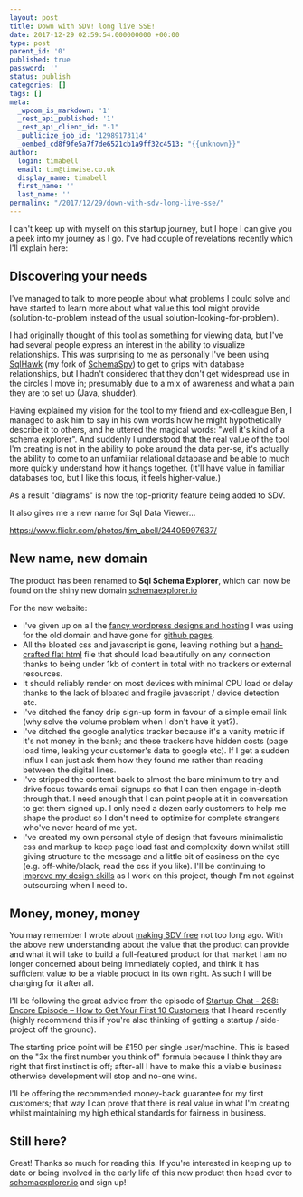 ```yaml
---
layout: post
title: Down with SDV! long live SSE!
date: 2017-12-29 02:59:54.000000000 +00:00
type: post
parent_id: '0'
published: true
password: ''
status: publish
categories: []
tags: []
meta:
  _wpcom_is_markdown: '1'
  _rest_api_published: '1'
  _rest_api_client_id: "-1"
  _publicize_job_id: '12989173114'
  _oembed_cd8f9fe5a7f7de6521cb1a9ff32c4513: "{{unknown}}"
author:
  login: timabell
  email: tim@timwise.co.uk
  display_name: timabell
  first_name: ''
  last_name: ''
permalink: "/2017/12/29/down-with-sdv-long-live-sse/"
---
```

I can't keep up with myself on this startup journey, but I hope I can give you a peek into my journey as I go. I've had couple of revelations recently which I'll explain here:

## Discovering your needs

I've managed to talk to more people about what problems I could solve and have started to learn more about what value this tool might provide (solution-to-problem instead of the usual solution-looking-for-problem).

I had originally thought of this tool as something for viewing data, but I've had several people express an interest in the ability to visualize relationships. This was surprising to me as personally I've been using [SqlHawk](http://timabell.github.io/sqlHawk/) (my fork of [SchemaSpy](http://schemaspy.org/)) to get to grips with database relationships, but I hadn't considered that they don't get widespread use in the circles I move in; presumably due to a mix of awareness and what a pain they are to set up (Java, shudder).

Having explained my vision for the tool to my friend and ex-colleague Ben, I managed to ask him to say in his own words how he might hypothetically describe it to others, and he uttered the magical words: "well it's kind of a schema explorer". And suddenly I understood that the real value of the tool I'm creating is not in the ability to poke around the data per-se, it's actually the ability to come to an unfamiliar relational database and be able to much more quickly understand how it hangs together. (It'll have value in familiar databases too, but I like this focus, it feels higher-value.)

As a result "diagrams" is now the top-priority feature being added to SDV.

It also gives me a new name for Sql Data Viewer...

https://www.flickr.com/photos/tim_abell/24405997637/

## New name, new domain

The product has been renamed to **Sql Schema Explorer**, which can now be found on the shiny new domain [schemaexplorer.io](http://schemaexplorer.io)

For the new website:

*   I've given up on all the [fancy wordpress designs and hosting](http://blog.timwise.co.uk/2017/10/22/choosing-wordpress-hosting-for-a-new-idea/) I was using for the old domain and have gone for [github pages](https://pages.github.com/).
*   All the bloated css and javascript is gone, leaving nothing but a [hand-crafted flat html](https://github.com/timabell/sdv-website/blob/master/index.html) file that should load beautifully on any connection thanks to being under 1kb of content in total with no trackers or external resources.
*   It should reliably render on most devices with minimal CPU load or delay thanks to the lack of bloated and fragile javascript / device detection etc.
*   I've ditched the fancy drip sign-up form in favour of a simple email link (why solve the volume problem when I don't have it yet?).
*   I've ditched the google analytics tracker because it's a vanity metric if it's not money in the bank; and these trackers have hidden costs (page load time, leaking your customer's data to google etc). If I get a sudden influx I can just ask them how they found me rather than reading between the digital lines.
*   I've stripped the content back to almost the bare minimum to try and drive focus towards email signups so that I can then engage in-depth through that. I need enough that I can point people at it in conversation to get them signed up. I only need a dozen early customers to help me shape the product so I don't need to optimize for complete strangers who've never heard of me yet.
*   I've created my own personal style of  design that favours minimalistic css and markup to keep page load fast and complexity down whilst still giving structure to the message and a little bit of easiness on the eye (e.g. off-white/black, read the css if you like). I'll be continuing to [improve my design skills](https://designacademy.io/) as I work on this project, though I'm not against outsourcing when I need to.

## Money, money, money

You may remember I wrote about [making SDV free](http://blog.timwise.co.uk/2017/11/17/why-sdv-could-be-a-billion-dollar-business/) not too long ago. With the above new understanding about the value that the product can provide and what it will take to build a full-featured product for that market I am no longer concerned about being immediately copied, and think it has sufficient value to be a viable product in its own right. As such I will be charging for it after all.

I'll be following the great advice from the episode of [Startup Chat - 268: Encore Episode – How to Get Your First 10 Customers](https://thestartupchat.com/ep268/) that I heard recently (highly recommend this if you're also thinking of getting a startup / side-project off the ground).

The starting price point will be £150 per single user/machine. This is based on the "3x the first number you think of" formula because I think  they are right that first instinct is off; after-all I have to make this a viable business otherwise development will stop and no-one wins.

I'll be offering the recommended money-back guarantee for my first customers; that way I can prove that there is real value in what I'm creating whilst maintaining my high ethical standards for fairness in business.

## Still here?

Great! Thanks so much for reading this. If you're interested in keeping up to date or being involved in the early life of this new product then head over to [schemaexplorer.io](http://schemaexplorer.io) and sign up!
